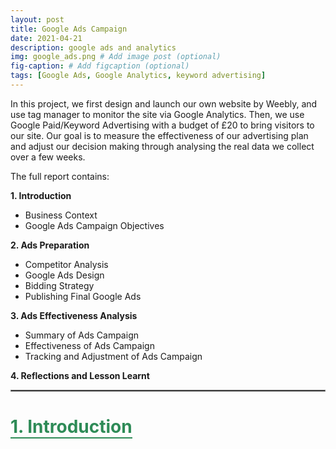 ```yaml
---
layout: post
title: Google Ads Campaign
date: 2021-04-21
description: google ads and analytics
img: google_ads.png # Add image post (optional)
fig-caption: # Add figcaption (optional)
tags: [Google Ads, Google Analytics, keyword advertising]
---
```


In this project, we first design and launch our own website by Weebly, and use tag manager to monitor the site via Google Analytics. Then, we use Google Paid/Keyword Advertising with a budget of £20 to bring visitors to our site. Our goal is to measure the effectiveness of our advertising plan and adjust our decision making through analysing the real data we collect over a few weeks.  

The full report contains: 

**1. Introduction**  
- Business Context  
- Google Ads Campaign Objectives  

**2. Ads Preparation**  
- Competitor Analysis  
- Google Ads Design  
- Bidding Strategy  
- Publishing Final Google Ads  

**3. Ads Effectiveness Analysis**  
- Summary of Ads Campaign  
- Effectiveness of Ads Campaign  
- Tracking and Adjustment of Ads Campaign  

**4. Reflections and Lesson Learnt**  

<hr style="border:1.5px solid gray">

# <span style="border-bottom:2px solid SeaGreen;color:SeaGreen">1. Introduction</span>  








